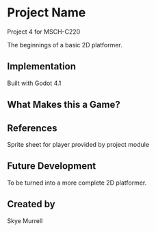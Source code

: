 # Project Name
Project 4 for MSCH-C220

The beginnings of a basic 2D platformer.

## Implementation

Built with Godot 4.1

## What Makes this a Game?

## References

Sprite sheet for player provided by project module

## Future Development

To be turned into a more complete 2D platformer.

## Created by

Skye Murrell
